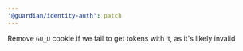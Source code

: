 ```yaml
---
'@guardian/identity-auth': patch
---
```


Remove `GU_U` cookie if we fail to get tokens with it, as it's likely invalid
